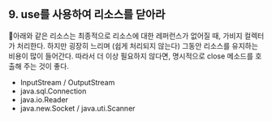 ## 9. use를 사용하여 리소스를 닫아라

아래와 같은 리소스는 최종적으로 리소스에 대한 레퍼런스가 없어질 때, 가비지 컬렉터가 처리한다. 하지만 굉장히 느리며 (쉽게 처리되지 않는다) 그동안 리소스를 유지하는 비용이 많이 들어간다. 따라서 더 이상 필요하지 않다면, 명시적으로 close 메소드를 호출해 주는 것이 좋다.
- InputStream / OutputStream
- java.sql.Connection
- java.io.Reader
- java.new.Socket / java.uti.Scanner
